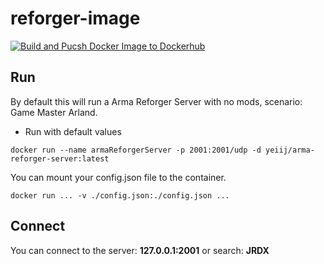 # reforger-image

[![Build and Pucsh Docker Image to Dockerhub](https://github.com/yeiij/reforger-image/actions/workflows/push-image.yml/badge.svg)](https://github.com/yeiij/reforger-image/actions/workflows/push-image.yml)

## Run
By default this will run a Arma Reforger Server with no mods, scenario: Game Master Arland.

- Run with default values
```commandline
docker run --name armaReforgerServer -p 2001:2001/udp -d yeiij/arma-reforger-server:latest
```
You can mount your config.json file to the container.
```commandline
docker run ... -v ./config.json:./config.json ... 
```

## Connect
You can connect to the server: **127.0.0.1:2001** or search: **JRDX**